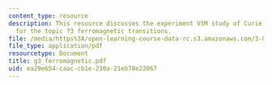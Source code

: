 ```yaml
---
content_type: resource
description: This resource discusses the experiment VSM study of Curie temperatures
  for the topic ?3 ferromagnetic transitions.
file: /media/https%3A/open-learning-course-data-rc.s3.amazonaws.com/3-014-materials-laboratory-fall-2006/ea29e654caaccb1e230a21eb78e22067_g3_ferromagnetic.pdf
file_type: application/pdf
resourcetype: Document
title: g3_ferromagnetic.pdf
uid: ea29e654-caac-cb1e-230a-21eb78e22067
---
```

